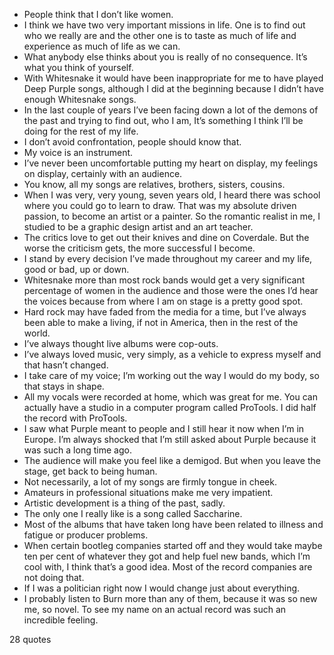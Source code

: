  - People think that I don’t like women.
 - I think we have two very important missions in life. One is to find out who we really are and the other one is to taste as much of life and experience as much of life as we can.
 - What anybody else thinks about you is really of no consequence. It’s what you think of yourself.
 - With Whitesnake it would have been inappropriate for me to have played Deep Purple songs, although I did at the beginning because I didn’t have enough Whitesnake songs.
 - In the last couple of years I’ve been facing down a lot of the demons of the past and trying to find out, who I am, It’s something I think I’ll be doing for the rest of my life.
 - I don’t avoid confrontation, people should know that.
 - My voice is an instrument.
 - I’ve never been uncomfortable putting my heart on display, my feelings on display, certainly with an audience.
 - You know, all my songs are relatives, brothers, sisters, cousins.
 - When I was very, very young, seven years old, I heard there was school where you could go to learn to draw. That was my absolute driven passion, to become an artist or a painter. So the romantic realist in me, I studied to be a graphic design artist and an art teacher.
 - The critics love to get out their knives and dine on Coverdale. But the worse the criticism gets, the more successful I become.
 - I stand by every decision I’ve made throughout my career and my life, good or bad, up or down.
 - Whitesnake more than most rock bands would get a very significant percentage of women in the audience and those were the ones I’d hear the voices because from where I am on stage is a pretty good spot.
 - Hard rock may have faded from the media for a time, but I’ve always been able to make a living, if not in America, then in the rest of the world.
 - I’ve always thought live albums were cop-outs.
 - I’ve always loved music, very simply, as a vehicle to express myself and that hasn’t changed.
 - I take care of my voice; I’m working out the way I would do my body, so that stays in shape.
 - All my vocals were recorded at home, which was great for me. You can actually have a studio in a computer program called ProTools. I did half the record with ProTools.
 - I saw what Purple meant to people and I still hear it now when I’m in Europe. I’m always shocked that I’m still asked about Purple because it was such a long time ago.
 - The audience will make you feel like a demigod. But when you leave the stage, get back to being human.
 - Not necessarily, a lot of my songs are firmly tongue in cheek.
 - Amateurs in professional situations make me very impatient.
 - Artistic development is a thing of the past, sadly.
 - The only one I really like is a song called Saccharine.
 - Most of the albums that have taken long have been related to illness and fatigue or producer problems.
 - When certain bootleg companies started off and they would take maybe ten per cent of whatever they got and help fuel new bands, which I’m cool with, I think that’s a good idea. Most of the record companies are not doing that.
 - If I was a politician right now I would change just about everything.
 - I probably listen to Burn more than any of them, because it was so new me, so novel. To see my name on an actual record was such an incredible feeling.

28 quotes